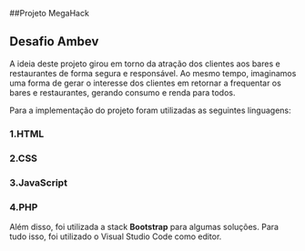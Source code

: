 ##Projeto MegaHack

## Desafio Ambev

A ideia deste projeto girou em torno da atração dos clientes aos bares e restaurantes de forma segura e responsável. Ao mesmo tempo, imaginamos uma forma de gerar o interesse dos clientes em retornar a frequentar os bares e restaurantes, gerando consumo e renda para todos.

Para a implementação do projeto foram utilizadas as seguintes linguagens:

### 1.HTML
### 2.CSS
### 3.JavaScript
### 4.PHP

Além disso, foi utilizada a stack **Bootstrap** para algumas soluções. Para tudo isso, foi utilizado o Visual Studio Code como editor.
